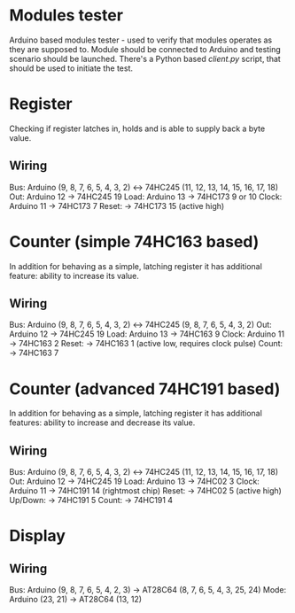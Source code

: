 Modules tester
==============

Arduino based modules tester - used to verify that modules operates as they are supposed to.
Module should be connected to Arduino and testing scenario should be launched. There's a Python
based _client.py_ script, that should be used to initiate the test.


Register
========

Checking if register latches in, holds and is able to supply back a byte value.

Wiring
------

Bus:   Arduino (9, 8, 7, 6, 5, 4, 3, 2) <-> 74HC245 (11, 12, 13, 14, 15, 16, 17, 18)
Out:   Arduino 12                        -> 74HC245 19
Load:  Arduino 13                        -> 74HC173 9 or 10
Clock: Arduino 11                        -> 74HC173 7
Reset:                                   -> 74HC173 15  (active high)


Counter (simple 74HC163 based)
==============================

In addition for behaving as a simple, latching register it has additional feature: ability to
increase its value.


Wiring
------

Bus:   Arduino (9, 8, 7, 6, 5, 4, 3, 2) <-> 74HC245 (9, 8, 7, 6, 5, 4, 3, 2)
Out:   Arduino 12                        -> 74HC245 19
Load:    Arduino 13                        -> 74HC163 9
Clock:   Arduino 11                        -> 74HC163 2
Reset:                                     -> 74HC163 1 (active low, requires clock pulse)
Count:                                     -> 74HC163 7



Counter (advanced 74HC191 based)
================================

In addition for behaving as a simple, latching register it has additional features: ability to
increase and decrease its value.

Wiring
------

Bus:     Arduino (9, 8, 7, 6, 5, 4, 3, 2) <-> 74HC245 (11, 12, 13, 14, 15, 16, 17, 18)
Out:     Arduino 12                        -> 74HC245 19
Load:    Arduino 13                        -> 74HC02  3
Clock:   Arduino 11                        -> 74HC191 14 (rightmost chip)
Reset:                                     -> 74HC02  5 (active high)
Up/Down:                                   -> 74HC191 5
Count:                                     -> 74HC191 4

Display
=======

Wiring
------

Bus:     Arduino (9, 8, 7, 6, 5, 4, 2, 3) -> AT28C64 (8, 7, 6, 5, 4, 3, 25, 24)
Mode:    Arduino (23, 21)                 -> AT28C64 (13, 12)
